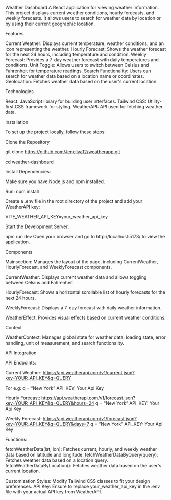 Weather Dashboard
A React application for viewing weather information. This project displays current weather conditions, hourly forecasts, and weekly forecasts. It allows users to search for weather data by location or by using their current geographic location.

Features

Current Weather: Displays current temperature, weather conditions, and an icon representing the weather.
Hourly Forecast: Shows the weather forecast for the next 24 hours, including temperature and condition.
Weekly Forecast: Provides a 7-day weather forecast with daily temperatures and conditions.
Unit Toggle: Allows users to switch between Celsius and Fahrenheit for temperature readings.
Search Functionality: Users can search for weather data based on a location name or coordinates.
Geolocation: Fetches weather data based on the user's current location.

Technologies

React: JavaScript library for building user interfaces.
Tailwind CSS: Utility-first CSS framework for styling.
WeatherAPI: API used for fetching weather data.

Installation

To set up the project locally, follow these steps:

Clone the Repository

git clone https://github.com/Jeneliya12/weatherapp.git

cd weather-dashboard

Install Dependencies:

Make sure you have Node.js and npm installed.

Run:
npm install

Create a .env file in the root directory of the project and add your WeatherAPI key:

VITE_WEATHER_API_KEY=your_weather_api_key

Start the Development Server:

npm run dev
Open your browser and go to http://localhost:5173/ to view the application.

Components

Mainsection: Manages the layout of the page, including CurrentWeather, HourlyForecast, and WeeklyForecast components.

CurrentWeather: Displays current weather data and allows toggling between Celsius and Fahrenheit.

HourlyForecast: Shows a horizontal scrollable list of hourly forecasts for the next 24 hours.

WeeklyForecast: Displays a 7-day forecast with daily weather information.

WeatherEffect: Provides visual effects based on current weather conditions.

Context

WeatherContext: Manages global state for weather data, loading state, error handling, unit of measurement, and search functionality.

API Integration

API Endpoints:

Current Weather: https://api.weatherapi.com/v1/current.json?key=YOUR_API_KEY&q=QUERY

For e.g:
q = “New York”
API_KEY: Your Api Key

Hourly Forecast: https://api.weatherapi.com/v1/forecast.json?key=YOUR_API_KEY&q=QUERY&hours=24
q = “New York”
API_KEY: Your Api Key

Weekly Forecast: https://api.weatherapi.com/v1/forecast.json?key=YOUR_API_KEY&q=QUERY&days=7
q = “New York”
API_KEY: Your Api Key

Functions:

fetchWeatherData(lat, lon): Fetches current, hourly, and weekly weather data based on latitude and longitude.
fetchWeatherDataByQuery(query): Fetches weather data based on a location query.
fetchWeatherDataByLocation(): Fetches weather data based on the user's current location.

Customization
Styles: Modify Tailwind CSS classes to fit your design preferences.
API Key: Ensure to replace your_weather_api_key in the .env file with your actual API key from WeatherAPI.
